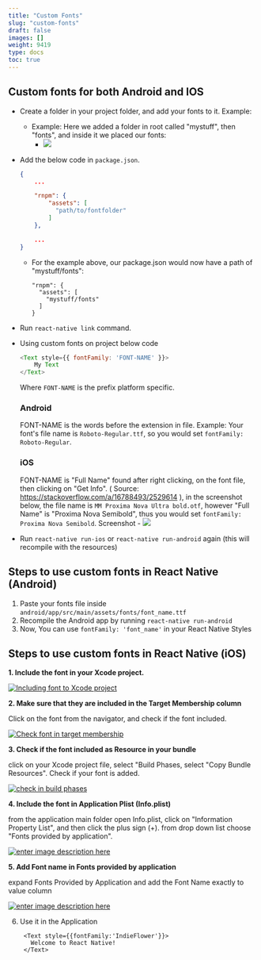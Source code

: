 ```yaml
---
title: "Custom Fonts"
slug: "custom-fonts"
draft: false
images: []
weight: 9419
type: docs
toc: true
---
```


## Custom fonts for both Android and IOS
* Create a folder in your project folder, and add your fonts to it. Example:

  * Example: Here we added a folder in root called "mystuff", then "fonts", and inside it we placed our fonts:
    * ![](http://i.imgur.com/1tFQQmR.png)


* Add the below code in `package.json`. 
    ```json
    {
        ...
    
        "rnpm": {
            "assets": [
              "path/to/fontfolder"
            ]
        },
    
        ...
    }
    ```
  * For the example above, our package.json would now have a path of "mystuff/fonts":

        "rnpm": {
          "assets": [
            "mystuff/fonts"
          ]
        }

* Run `react-native link` command.

* Using custom fonts on project below code 
    ```js
    <Text style={{ fontFamily: 'FONT-NAME' }}>
        My Text
    </Text>
    ```
  Where `FONT-NAME` is the prefix platform specific.
  ### Android
  FONT-NAME is the words before the extension in file. Example: Your font's file name is `Roboto-Regular.ttf`, so you would set `fontFamily: Roboto-Regular`.

  ### iOS
  FONT-NAME is "Full Name" found after right clicking, on the font file, then clicking on "Get Info". ( Source: https://stackoverflow.com/a/16788493/2529614 ), in the screenshot below, the file name is `MM Proxima Nova Ultra bold.otf`, however "Full Name" is "Proxima Nova Semibold", thus you would set `fontFamily: Proxima Nova Semibold`. Screenshot - ![](http://i.imgur.com/Xn8c0j4.png)

* Run `react-native run-ios` or `react-native run-android` again (this will recompile with the resources)

## Steps to use custom fonts in React Native (Android)
 1. Paste your fonts file inside `android/app/src/main/assets/fonts/font_name.ttf`
 2. Recompile the Android app by running `react-native run-android`
 3. Now, You can use `fontFamily: 'font_name'` in your React Native Styles

## Steps to use custom fonts in React Native (iOS)
**1. Include the font in your Xcode project.**

[![Including font to Xcode project][1]][1]


**2. Make sure that they are included in the Target Membership column**

Click on the font from the navigator, and check if the font included.

[![Check font in target membership][2]][2]

**3. Check if the font included as Resource in your bundle**


click on your Xcode project file, select "Build Phases, select "Copy Bundle Resources". Check if your font is added.

[![check in build phases][3]][3]

**4. Include the font in Application Plist (Info.plist)**

from the application main folder open Info.plist, click on "Information Property List", and then click the plus sign (+). from drop down list choose "Fonts provided by application".


[![enter image description here][4]][4]

**5. Add Font name in Fonts provided by application**

expand Fonts Provided by Application and add the Font Name exactly to value column

[![enter image description here][5]][5]

6. Use it in the Application

        <Text style={{fontFamily:'IndieFlower'}}>
          Welcome to React Native!
        </Text>


  [1]: http://i.stack.imgur.com/mJktz.png
  [2]: http://i.stack.imgur.com/dYodB.png
  [3]: http://i.stack.imgur.com/rgxoN.png
  [4]: http://i.stack.imgur.com/1CthG.png
  [5]: http://i.stack.imgur.com/7Jo4E.png

